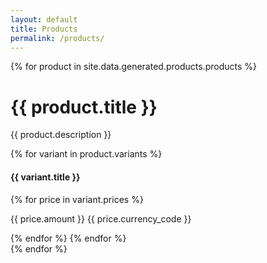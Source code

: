 ```yaml
---
layout: default
title: Products
permalink: /products/
---
```


<script src="/assets/js/medusajs.js"></script>
<script>
  async function processProducts(products) {
    const productsById = {};
    for (const product of (await products).products) {
      productsById[product.id] = product;

      product.variantsById = {};
      for (const variant of product.variants) {
        product.variantsById[variant.id] = variant;
      }
    }
    return productsById;
  }
</script>

<div class="flex" x-data="{ products: processProducts(medusaAPI.products.list()) }">
{% for product in site.data.generated.products.products %}

<div class="flex flex-col">
<h1>{{ product.title }}</h1>
<p>{{ product.description }}</p>

{% for variant in product.variants %}

  <h4>{{ variant.title }}</h4>
  <template x-if="await products">
    <p>Stock: <span x-html="(await products)['{{ product.id }}'].variantsById['{{ variant.id }}'].inventory_quantity"></span></p>
  </template>

{% for price in variant.prices %}
  <p>{{ price.amount }} {{ price.currency_code }}</p>
{% endfor %}
{% endfor %}
</div>
{% endfor %}
</div>
<script defer src="https://unpkg.com/alpinejs@3.10.3/dist/cdn.min.js"></script>
